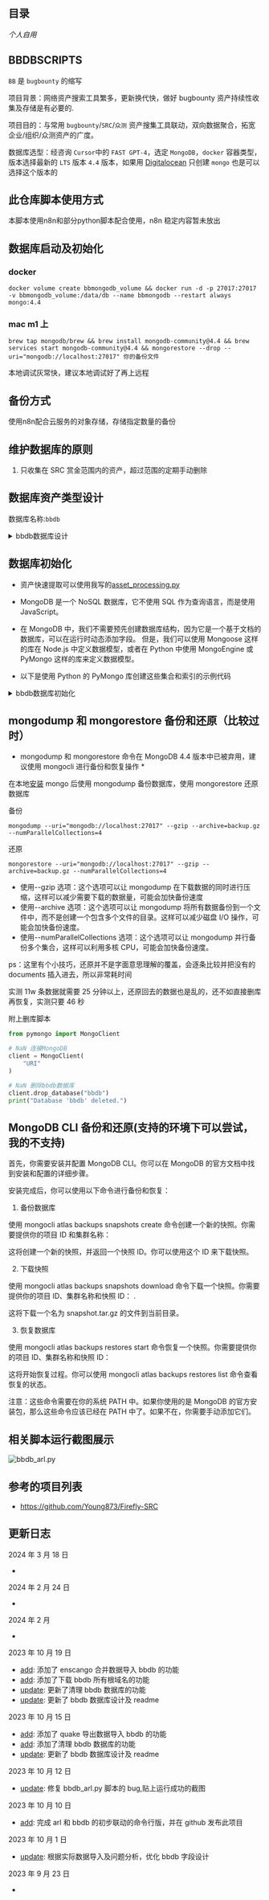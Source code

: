 ## 目录

_个人自用_

## BBDBSCRIPTS

`BB` 是 `bugbounty` 的缩写

项目背景：网络资产搜索工具繁多，更新换代快，做好 bugbounty 资产持续性收集及存储是有必要的.

项目目的：与常用 `bugbounty`/`SRC`/`众测` 资产搜集工具联动，双向数据聚合，拓宽企业/组织/众测资产的广度。

数据库选型：经咨询 `Cursor`中的 `FAST GPT-4`，选定 `MongoDB`，`docker` 容器类型，版本选择最新的 `LTS` 版本 `4.4` 版本，如果用 [Digitalocean](digitalocean.com) 只创建 `mongo` 也是可以选择这个版本的

## 此仓库脚本使用方式

本脚本使用n8n和部分python脚本配合使用，n8n 稳定内容暂未放出

## 数据库启动及初始化

### docker

```shell
docker volume create bbmongodb_volume && docker run -d -p 27017:27017 -v bbmongodb_volume:/data/db --name bbmongodb --restart always mongo:4.4
```

### mac m1 上

```shell
brew tap mongodb/brew && brew install mongodb-community@4.4 && brew services start mongodb-community@4.4 && mongorestore --drop --uri="mongodb://localhost:27017" 你的备份文件
```

本地调试灰常快，建议本地调试好了再上远程

## 备份方式

使用n8n配合云服务的对象存储，存储指定数量的备份

## 维护数据库的原则

1. 只收集在 SRC 赏金范围内的资产，超过范围的定期手动删除

## 数据库资产类型设计

数据库名称:`bbdb`

<details>
<summary>bbdb数据库设计</summary>

1. 业务表（business）

- id：业务 ID，MongoDB 自动生成
- name：业务名称，如项目名称/SRC 名称/公司名称/组织名称
- url：业务对应的链接
- company: 对应的公司名称，字符串列表
- notes：备注，用于自定义描述
- create_time：创建时间
- update_time：修改时间

2. 根域名表（root_domain）

- id：根域名 ID，MongoDB 自动生成
- name：根域名名称
- icpregnum：icp 备案号名称
- company: 主办单位名称
- company_type: 单位性质
- business_id：关联的业务 ID
- notes：备注，用于自定义描述
- create_time：创建时间
- update_time：修改时间

3. 子域名表（sub_domain）

- id：子域名 ID，MongoDB 自动生成
- name：子域名名称
- icpregnum：icp 备案号名称
- company: 主办单位名称
- company_type: 单位性质
- root_domain_id：关联的根域名 ID
- business_id：关联的业务 ID
- notes：备注，用于自定义描述
- create_time：创建时间
- update_time：修改时间

4. 站点表（site）

- id：站点 ID，MongoDB 自动生成
- name：站点 URL
- status：状态码
- title：网站标题
- hostname: 站点主机名
- ip: 响应的服务器 ip
- http_server: 服务器版本信息
- body_length: 返回包长度
- headers: 返回的请求包头
- keywords: 网站关键词，字符串列表
- applications: 应用名称，字符串列表
- applications_categories: 应用类别，字符串列表
- applications_types: 应用类型，字符串列表
- applications_levels: 应用层级，字符串列表
- application_manufacturer: 应用生产厂商，字符串列表
- fingerprint：网站指纹，字符串一级列表
- root_domain_id：关联的根域名 ID
- sub_domain_id：关联的子域名 ID
- business_id：关联的业务 ID
- notes：备注，用于自定义描述
- create_time：创建时间
- update_time：修改时间

5. IP 地址表（ip）

- id：IP 地址 ID，MongoDB 自动生成
- address：IP 地址
- port：端口号
- service_name：服务名称，如 Threema
- service_type：服务类型，如 http、ssl、default/xmpp-client 等
- service_desc：服务描述，如 nginx
- province_cn: 省份中文名称
- city_cn: 城市中文名称
- country_cn: 国家中文名称
- districts_and_counties_en: 区县英文名称
- districts_and_counties_cn: 区县中文名称
- province_en: 城市英文名称
- city_en: 城市英文名称
- country_en: 国家英文名称
- operators: 运营商名称
- is_real：是否为真实 IP
- is_cdn：是否为 CDN IP
- cname：如果为 CDN IP，补充 CNAME 地址字段
- root_domain_id：关联的根域名 ID
- sub_domain_id：关联的子域名 ID
- business_id：关联的业务 ID
- notes：备注，用于自定义描述
- create_time：创建时间
- update_time：修改时间

6. 微信公众号表（wechat_public_account）

- id：微信公众号 ID，MongoDB 自动生成
- name：微信公众号名称
- wechatid：微信公众号 ID
- business_id：关联的业务 ID
- notes：备注，用于自定义描述
- wechat_public_pic_url：微信公众号头像图片链接
- avatar_pic_url：头像图片链接
- create_time：创建时间
- update_time：修改时间

7. 小程序表（mini_program）

- id：小程序 ID，MongoDB 自动生成
- name：小程序名称
- business_id：关联的业务 ID
- notes：备注，用于自定义描述
- avatar_pic_url：头像图片链接
- create_time：创建时间
- update_time：修改时间

8. APP 表（app）

- id：APP ID，MongoDB 自动生成
- name：APP 名称
- type: APP 分类
- business_id：关联的业务 ID
- notes：备注，用于自定义描述
- avatar_pic_url：头像图片链接
- create_time：创建时间
- update_time：修改时间

9. MAIL 表（mail）

- id：MAIL ID，MongoDB 自动生成
- name：邮件地址
- business_id：关联的业务 ID
- notes：备注，用于自定义描述
- create_time：创建时间
- update_time：修改时间

10. 软件著作权表（software_copyright）

- id：software_copyright ID，MongoDB 自动生成
- name：software_copyright 名称
- regnumber：软件著作权注册 ID
- release_date：软件发布时间
- type：软件类型
- company: 主办单位名称
- company_type: 单位性质
- business_id：关联的业务 ID
- notes：备注，用于自定义描述
- create_time：创建时间
- update_time：修改时间

11. 数据包表（data_packet）

- id：数据包 ID，MongoDB 自动生成
- request：原始请求报文
- response：返回报文
- protocol：协议，字符串类型
- is_vuln：是否包含漏洞
- root_domain_id：关联的根域名 ID
- sub_domain_id：关联的子域名 ID
- ip_address_id：关联的 IP 地址 ID
- business_id：关联的业务 ID
- notes：备注，用于自定义描述
- create_time：创建时间
- update_time：修改时间

12. Github 项目监测表（github_project_monitor）

- id：项目 ID，MongoDB 自动生成
- url：项目链接
- notes：备注，用于自定义描述
- create_time：创建时间
- update_time：修改时间

13. Github 用户/组织监测表（github_user_organization_monitor）

- id：用户/组织 ID，MongoDB 自动生成
- name：用户/组织名称
- notes：备注，用于自定义描述
- create_time：创建时间
- update_time：修改时间

14. 黑名单表(blacklist)

- id：黑名单 ID，MongoDB 自动生成
- type：黑名单类型，business/root_domain/sub_domain/url
- name: 黑名单内容，比如子域名名称
- root_domain_id：关联的根域名 ID
- business_id：关联的业务 ID
- create_time：创建时间
- update_time：修改时间

</details>

## 数据库初始化

- 资产快速提取可以使用我写的[asset_processing.py](https://github.com/soapffz/hackscripts/blob/main/asset_processing.py)

- MongoDB 是一个 NoSQL 数据库，它不使用 SQL 作为查询语言，而是使用 JavaScript。

- 在 MongoDB 中，我们不需要预先创建数据库结构，因为它是一个基于文档的数据库，可以在运行时动态添加字段。 但是，我们可以使用 Mongoose 这样的库在 Node.js 中定义数据模型，或者在 Python 中使用 MongoEngine 或 PyMongo 这样的库来定义数据模型。

- 以下是使用 Python 的 PyMongo 库创建这些集合和索引的示例代码

<details>
<summary>bbdb数据库初始化</summary>

```python
from pymongo import MongoClient, IndexModel, ASCENDING

# 连接MongoDB
client = MongoClient('mongodb://localhost:27017/')
db = client['bbdb']

# 创建业务集合
business_collection = db['business']
business_collection.create_indexes([IndexModel([("name", ASCENDING)]), IndexModel([("url", ASCENDING)])])

# 创建根域名集合
root_domain_collection = db['root_domain']
root_domain_collection.create_indexes([IndexModel([("name", ASCENDING)]), IndexModel([("business_id", ASCENDING)])])

# 创建子域名集合
sub_domain_collection = db['sub_domain']
sub_domain_collection.create_indexes([IndexModel([("name", ASCENDING)]), IndexModel([("root_domain_id", ASCENDING)]), IndexModel([("business_id", ASCENDING)])])

# 创建站点集合
site_collection = db['site']
site_collection.create_indexes([IndexModel([("url", ASCENDING)]), IndexModel([("business_id", ASCENDING)])])

# 创建IP地址集合
ip_address_collection = db['ip_address']
ip_address_collection.create_indexes([IndexModel([("address", ASCENDING)]), IndexModel([("root_domain_id", ASCENDING)]), IndexModel([("sub_domain_id", ASCENDING)]), IndexModel([("business_id", ASCENDING)])])

# 创建微信公众号集合
wechat_public_account_collection = db['wechat_public_account']
wechat_public_account_collection.create_indexes([IndexModel([("name", ASCENDING)]), IndexModel([("business_id", ASCENDING)])])

# 创建小程序集合
mini_program_collection = db['mini_program']
mini_program_collection.create_indexes([IndexModel([("name", ASCENDING)]), IndexModel([("business_id", ASCENDING)])])

# 创建APP集合
app_collection = db['app']
app_collection.create_indexes([IndexModel([("name", ASCENDING)]), IndexModel([("business_id", ASCENDING)])])

# 创建邮件集合
mail_collection = db['mail']
mail_collection.create_indexes([IndexModel([("mail", ASCENDING)]), IndexModel([("business_id", ASCENDING)])])

# 创建软件著作权集合
software_copyright_collection = db['software_copyright']
software_copyright_collection.create_indexes([IndexModel([("name", ASCENDING)]), IndexModel([("regnumber", ASCENDING)]), IndexModel([("business_id", ASCENDING)])])

# 创建数据包集合
data_packet_collection = db['data_packet']
data_packet_collection.create_indexes([IndexModel([("root_domain_id", ASCENDING)]), IndexModel([("sub_domain_id", ASCENDING)]), IndexModel([("ip_address_id", ASCENDING)]), IndexModel([("business_id", ASCENDING)])])

# 创建Github项目监测集合
github_project_monitor_collection = db['github_project_monitor']
github_project_monitor_collection.create_indexes([IndexModel([("url", ASCENDING)])])

# 创建Github用户/组织监测集合
github_user_organization_monitor_collection = db['github_user_organization_monitor']
github_user_organization_monitor_collection.create_indexes([IndexModel([("name", ASCENDING)])])

# 创建黑名单集合
blacklist_collection = db['blacklist']
blacklist_collection.create_indexes([IndexModel([("type", ASCENDING)]), IndexModel([("ref_id", ASCENDING)])])
```

</details>

## mongodump 和 mongorestore 备份和还原（比较过时）

- mongodump 和 mongorestore 命令在 MongoDB 4.4 版本中已被弃用，建议使用 mongocli 进行备份和恢复操作 \*

在本地[安装](https://www.mongodb.com/docs/manual/tutorial/install-mongodb-on-os-x/) mongo 后使用 mongodump 备份数据库，使用 mongorestore 还原数据库

备份

```shell
mongodump --uri="mongodb://localhost:27017" --gzip --archive=backup.gz --numParallelCollections=4
```

还原

```shell
mongorestore --uri="mongodb://localhost:27017" --gzip --archive=backup.gz --numParallelCollections=4
```

- 使用--gzip 选项：这个选项可以让 mongodump 在下载数据的同时进行压缩，这样可以减少需要下载的数据量，可能会加快备份速度
- 使用--archive 选项：这个选项可以让 mongodump 将所有数据备份到一个文件中，而不是创建一个包含多个文件的目录。这样可以减少磁盘 I/O 操作，可能会加快备份速度。
- 使用--numParallelCollections 选项：这个选项可以让 mongodump 并行备份多个集合，这样可以利用多核 CPU，可能会加快备份速度。

ps：这里有个小技巧，还原并不是字面意思理解的覆盖，会逐条比较并把没有的 documents 插入进去，所以非常耗时间

实测 11w 条数据就需要 25 分钟以上，还原回去的数据也是乱的，还不如直接删库再恢复，实测只要 46 秒

附上删库脚本

```python
from pymongo import MongoClient

# NaN 连接MongoDB
client = MongoClient(
    "URI"
)

# NaN 删除bbdb数据库
client.drop_database("bbdb")
print("Database 'bbdb' deleted.")

```

## MongoDB CLI 备份和还原(支持的环境下可以尝试，我的不支持)

首先，你需要安装并配置 MongoDB CLI。你可以在 MongoDB 的官方文档中找到安装和配置的详细步骤。

安装完成后，你可以使用以下命令进行备份和恢复：

1. 备份数据库

使用 mongocli atlas backups snapshots create 命令创建一个新的快照。你需要提供你的项目 ID 和集群名称：

>

这将创建一个新的快照，并返回一个快照 ID。你可以使用这个 ID 来下载快照。

2. 下载快照

使用 mongocli atlas backups snapshots download 命令下载一个快照。你需要提供你的项目 ID、集群名称和快照 ID：
.

这将下载一个名为 snapshot.tar.gz 的文件到当前目录。

3. 恢复数据库

使用 mongocli atlas backups restores start 命令恢复一个快照。你需要提供你的项目 ID、集群名称和快照 ID：

>

这将开始恢复过程。你可以使用 mongocli atlas backups restores list 命令查看恢复的状态。

注意：这些命令需要在你的系统 PATH 中。如果你使用的是 MongoDB 的官方安装包，那么这些命令应该已经在 PATH 中了。如果不在，你需要手动添加它们。

## 相关脚本运行截图展示

![bbdb_arl.py](https://img.soapffz.com/soapsgithubimgs/bbdb_arl演示截图-2023年10月12日.png)

## 参考的项目列表

- <https://github.com/Young873/Firefly-SRC>

## 更新日志

2024 年 3 月 18 日

- [ add ]: 添加在青龙平台上定时备份bbdb数据库到七牛云的脚本

2024 年 2 月 24 日

- [ add ]: 添加某众测自动监测新项目并自动申请的脚本

2024 年 2 月

- [update]: 修改运行框架为n8n，修改相关readme及减少部分数据库设计

2023 年 10 月 19 日

- [add]: 添加了 enscango 合并数据导入 bbdb 的功能
- [add]: 添加了下载 bbdb 所有根域名的功能
- [update]: 更新了清理 bbdb 数据库的功能
- [update]: 更新了 bbdb 数据库设计及 readme

2023 年 10 月 15 日

- [add]: 添加了 quake 导出数据导入 bbdb 的功能
- [add]: 添加了清理 bbdb 数据库的功能
- [update]: 更新了 bbdb 数据库设计及 readme

2023 年 10 月 12 日

- [update]: 修复 bbdb_arl.py 脚本的 bug,贴上运行成功的截图

2023 年 10 月 10 日

- [add]: 完成 arl 和 bbdb 的初步联动的命令行版，并在 github 发布此项目

2023 年 10 月 1 日

- [update]: 根据实际数据导入及问题分析，优化 bbdb 字段设计

2023 年 9 月 23 日

- [init]: 项目启动
